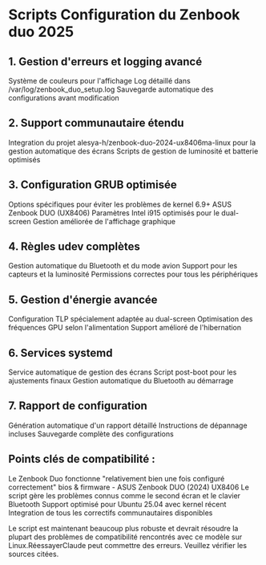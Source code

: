 # Scripts Configuration du Zenbook duo 2025

## 1. Gestion d'erreurs et logging avancé

Système de couleurs pour l'affichage
Log détaillé dans /var/log/zenbook_duo_setup.log
Sauvegarde automatique des configurations avant modification

## 2. Support communautaire étendu

Integration du projet alesya-h/zenbook-duo-2024-ux8406ma-linux pour la gestion automatique des écrans
Scripts de gestion de luminosité et batterie optimisés

## 3. Configuration GRUB optimisée

Options spécifiques pour éviter les problèmes de kernel 6.9+ ASUS Zenbook DUO (UX8406)
Paramètres Intel i915 optimisés pour le dual-screen
Gestion améliorée de l'affichage graphique

## 4. Règles udev complètes

Gestion automatique du Bluetooth et du mode avion
Support pour les capteurs et la luminosité
Permissions correctes pour tous les périphériques

## 5. Gestion d'énergie avancée

Configuration TLP spécialement adaptée au dual-screen
Optimisation des fréquences GPU selon l'alimentation
Support amélioré de l'hibernation

## 6. Services systemd

Service automatique de gestion des écrans
Script post-boot pour les ajustements finaux
Gestion automatique du Bluetooth au démarrage

## 7. Rapport de configuration

Génération automatique d'un rapport détaillé
Instructions de dépannage incluses
Sauvegarde complète des configurations

## Points clés de compatibilité :

Le Zenbook Duo fonctionne "relativement bien une fois configuré correctement" bios & firmware - ASUS Zenbook DUO (2024) UX8406
Le script gère les problèmes connus comme le second écran et le clavier Bluetooth
Support optimisé pour Ubuntu 25.04 avec kernel récent
Integration de tous les correctifs communautaires disponibles

Le script est maintenant beaucoup plus robuste et devrait résoudre la plupart des problèmes de compatibilité rencontrés avec ce modèle sur Linux.RéessayerClaude peut commettre des erreurs. Veuillez vérifier les sources citées.
